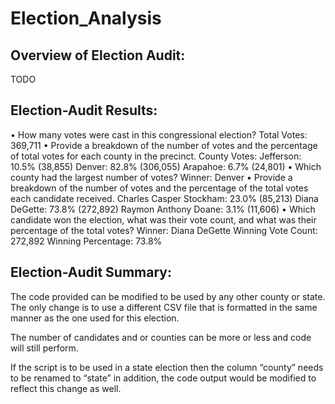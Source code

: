 # Election_Analysis

## Overview of Election Audit:
TODO

## Election-Audit Results: 

•	How many votes were cast in this congressional election?
Total Votes: 369,711
•	Provide a breakdown of the number of votes and the percentage of total votes for each county in the precinct.
County Votes:
Jefferson: 10.5% (38,855)
Denver: 82.8% (306,055)
Arapahoe: 6.7% (24,801)
•	Which county had the largest number of votes?
Winner: Denver
•	Provide a breakdown of the number of votes and the percentage of the total votes each candidate received.
Charles Casper Stockham: 23.0% (85,213)
Diana DeGette: 73.8% (272,892)
Raymon Anthony Doane: 3.1% (11,606)
•	Which candidate won the election, what was their vote count, and what was their percentage of the total votes?
Winner: Diana DeGette
Winning Vote Count: 272,892
Winning Percentage: 73.8%


## Election-Audit Summary: 

The code provided can be modified to be used by any other county or state. The only change is to use a different CSV file that is formatted in the same manner as the one used for this election.

The number of candidates and or counties can be more or less and code will still perform. 

If the script is to be used in a state election then the column “county” needs to be renamed to “state” in addition, the code output would be modified to reflect this change as well.
